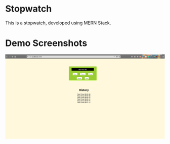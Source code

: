 # Stopwatch
This is a stopwatch, developed using MERN Stack.

# Demo Screenshots

![Screenshot 2](preview/frontend_1.png)
